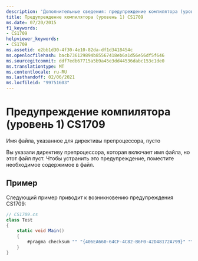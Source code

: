 ```yaml
---
description: 'Дополнительные сведения: предупреждение компилятора (уровень 1) CS1709'
title: Предупреждение компилятора (уровень 1) CS1709
ms.date: 07/20/2015
f1_keywords:
- CS1709
helpviewer_keywords:
- CS1709
ms.assetid: e2bb1d30-4f30-4e10-82da-df1d3418454c
ms.openlocfilehash: bacb736129894b85567418eb6a1d56e56df5f646
ms.sourcegitcommit: ddf7edb67715a5b9a45e3dd44536dabc153c1de0
ms.translationtype: MT
ms.contentlocale: ru-RU
ms.lasthandoff: 02/06/2021
ms.locfileid: "99751603"
---
```

# <a name="compiler-warning-level-1-cs1709"></a>Предупреждение компилятора (уровень 1) CS1709

Имя файла, указанное для директивы препроцессора, пусто  
  
 Вы указали директиву препроцессора, которая включает имя файла, но этот файл пуст. Чтобы устранить это предупреждение, поместите необходимое содержимое в файл.  
  
## <a name="example"></a>Пример  

 Следующий пример приводит к возникновению предупреждения CS1709:  
  
```csharp  
// CS1709.cs  
class Test  
{  
    static void Main()  
    {  
        #pragma checksum "" "{406EA660-64CF-4C82-B6F0-42D48172A799}" ""  // CS1709  
    }  
}  
```
